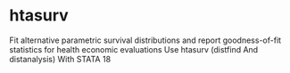 # htasurv
Fit alternative parametric survival distributions and report goodness-of-fit statistics for health economic evaluations Use htasurv (distfind And distanalysis) With STATA 18

